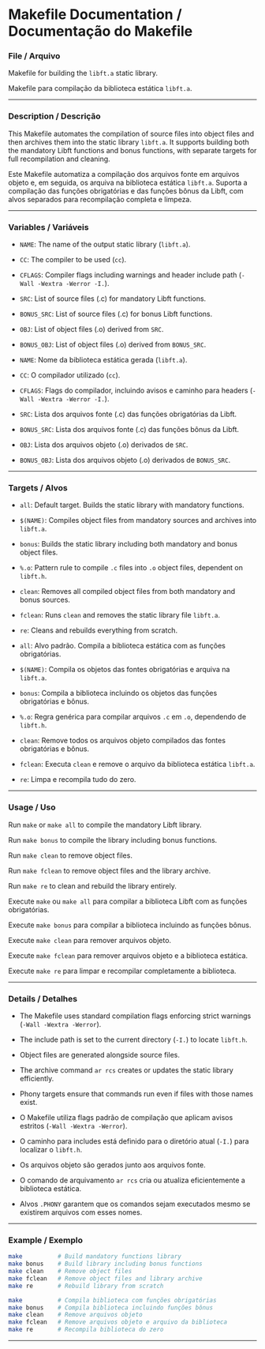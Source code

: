 # Makefile Documentation / Documentação do Makefile

### File / Arquivo

Makefile for building the `libft.a` static library.

Makefile para compilação da biblioteca estática `libft.a`.

---

### Description / Descrição

This Makefile automates the compilation of source files into object files and then archives them into the static library `libft.a`. It supports building both the mandatory Libft functions and bonus functions, with separate targets for full recompilation and cleaning.

Este Makefile automatiza a compilação dos arquivos fonte em arquivos objeto e, em seguida, os arquiva na biblioteca estática `libft.a`. Suporta a compilação das funções obrigatórias e das funções bônus da Libft, com alvos separados para recompilação completa e limpeza.

---

### Variables / Variáveis

* `NAME`: The name of the output static library (`libft.a`).

* `CC`: The compiler to be used (`cc`).

* `CFLAGS`: Compiler flags including warnings and header include path (`-Wall -Wextra -Werror -I.`).

* `SRC`: List of source files (.c) for mandatory Libft functions.

* `BONUS_SRC`: List of source files (.c) for bonus Libft functions.

* `OBJ`: List of object files (.o) derived from `SRC`.

* `BONUS_OBJ`: List of object files (.o) derived from `BONUS_SRC`.


* `NAME`: Nome da biblioteca estática gerada (`libft.a`).

* `CC`: O compilador utilizado (`cc`).

* `CFLAGS`: Flags do compilador, incluindo avisos e caminho para headers (`-Wall -Wextra -Werror -I.`).

* `SRC`: Lista dos arquivos fonte (.c) das funções obrigatórias da Libft.

* `BONUS_SRC`: Lista dos arquivos fonte (.c) das funções bônus da Libft.

* `OBJ`: Lista dos arquivos objeto (.o) derivados de `SRC`.

* `BONUS_OBJ`: Lista dos arquivos objeto (.o) derivados de `BONUS_SRC`.

---

### Targets / Alvos

* `all`: Default target. Builds the static library with mandatory functions.

* `$(NAME)`: Compiles object files from mandatory sources and archives into `libft.a`.

* `bonus`: Builds the static library including both mandatory and bonus object files.

* `%.o`: Pattern rule to compile `.c` files into `.o` object files, dependent on `libft.h`.

* `clean`: Removes all compiled object files from both mandatory and bonus sources.

* `fclean`: Runs `clean` and removes the static library file `libft.a`.

* `re`: Cleans and rebuilds everything from scratch.


* `all`: Alvo padrão. Compila a biblioteca estática com as funções obrigatórias.

* `$(NAME)`: Compila os objetos das fontes obrigatórias e arquiva na `libft.a`.

* `bonus`: Compila a biblioteca incluindo os objetos das funções obrigatórias e bônus.

* `%.o`: Regra genérica para compilar arquivos `.c` em `.o`, dependendo de `libft.h`.

* `clean`: Remove todos os arquivos objeto compilados das fontes obrigatórias e bônus.

* `fclean`: Executa `clean` e remove o arquivo da biblioteca estática `libft.a`.

* `re`: Limpa e recompila tudo do zero.

---

### Usage / Uso

Run `make` or `make all` to compile the mandatory Libft library.

Run `make bonus` to compile the library including bonus functions.

Run `make clean` to remove object files.

Run `make fclean` to remove object files and the library archive.

Run `make re` to clean and rebuild the library entirely.


Execute `make` ou `make all` para compilar a biblioteca Libft com as funções obrigatórias.

Execute `make bonus` para compilar a biblioteca incluindo as funções bônus.

Execute `make clean` para remover arquivos objeto.

Execute `make fclean` para remover arquivos objeto e a biblioteca estática.

Execute `make re` para limpar e recompilar completamente a biblioteca.

---

### Details / Detalhes

* The Makefile uses standard compilation flags enforcing strict warnings (`-Wall -Wextra -Werror`).

* The include path is set to the current directory (`-I.`) to locate `libft.h`.

* Object files are generated alongside source files.

* The archive command `ar rcs` creates or updates the static library efficiently.

* Phony targets ensure that commands run even if files with those names exist.
  

* O Makefile utiliza flags padrão de compilação que aplicam avisos estritos (`-Wall -Wextra -Werror`).

* O caminho para includes está definido para o diretório atual (`-I.`) para localizar o `libft.h`.

* Os arquivos objeto são gerados junto aos arquivos fonte.

* O comando de arquivamento `ar rcs` cria ou atualiza eficientemente a biblioteca estática.

* Alvos `.PHONY` garantem que os comandos sejam executados mesmo se existirem arquivos com esses nomes.

---

### Example / Exemplo

```sh
make          # Build mandatory functions library
make bonus    # Build library including bonus functions
make clean    # Remove object files
make fclean   # Remove object files and library archive
make re       # Rebuild library from scratch
```

```sh
make          # Compila biblioteca com funções obrigatórias
make bonus    # Compila biblioteca incluindo funções bônus
make clean    # Remove arquivos objeto
make fclean   # Remove arquivos objeto e arquivo da biblioteca
make re       # Recompila biblioteca do zero
```

---
